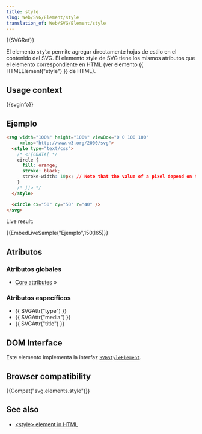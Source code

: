```yaml
---
title: style
slug: Web/SVG/Element/style
translation_of: Web/SVG/Element/style
---
```

{{SVGRef}}

El elemento `style` permite agregar directamente hojas de estilo en el contenido del SVG. El elemento style de SVG tiene los mismos atributos que el elemento correspondiente en HTML (ver elemento {{ HTMLElement("style") }} de HTML).

## Usage context

{{svginfo}}

## Ejemplo

```html
<svg width="100%" height="100%" viewBox="0 0 100 100"
     xmlns="http://www.w3.org/2000/svg">
  <style type="text/css">
    /* <![CDATA[ */
    circle {
      fill: orange;
      stroke: black;
      stroke-width: 10px; // Note that the value of a pixel depend on the viewBox
    }
    /* ]]> */
  </style>

  <circle cx="50" cy="50" r="40" />
</svg>
```

Live result:

{{EmbedLiveSample("Ejemplo",150,165)}}

## Atributos

### Atributos globales

- [Core attributes](/en/SVG/Attribute#Core "en/SVG/Attribute#Core") »

### Atributos específicos

- {{ SVGAttr("type") }}
- {{ SVGAttr("media") }}
- {{ SVGAttr("title") }}

## DOM Interface

Este elemento implementa la interfaz [`SVGStyleElement`](/en/DOM/SVGStyleElement "en/DOM/SVGStyleElement").

## Browser compatibility

{{Compat("svg.elements.style")}}

## See also

- [\<style> element in HTML](/en/HTML/Element/style "en/HTML/Element/style")
